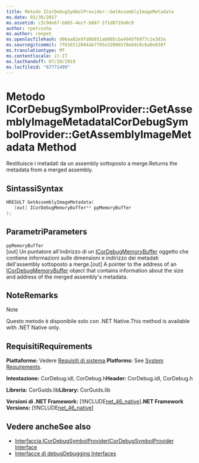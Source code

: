 ```yaml
---
title: Metodo ICorDebugSymbolProvider::GetAssemblyImageMetadata
ms.date: 03/30/2017
ms.assetid: c3c9de67-b865-4ecf-b887-1f1d0719a0c0
author: rpetrusha
ms.author: ronpet
ms.openlocfilehash: d96aa82e9fd8b651ab005cba4945f6977c1e3d3a
ms.sourcegitcommit: 7f616512044ab7795e32806578e8dc0c6a0e038f
ms.translationtype: MT
ms.contentlocale: it-IT
ms.lasthandoff: 07/10/2019
ms.locfileid: "67771499"
---
```

# <a name="icordebugsymbolprovidergetassemblyimagemetadata-method"></a><span data-ttu-id="c2f4b-102">Metodo ICorDebugSymbolProvider::GetAssemblyImageMetadata</span><span class="sxs-lookup"><span data-stu-id="c2f4b-102">ICorDebugSymbolProvider::GetAssemblyImageMetadata Method</span></span>
<span data-ttu-id="c2f4b-103">Restituisce i metadati da un assembly sottoposto a merge.</span><span class="sxs-lookup"><span data-stu-id="c2f4b-103">Returns the metadata from a merged assembly.</span></span>  
  
## <a name="syntax"></a><span data-ttu-id="c2f4b-104">Sintassi</span><span class="sxs-lookup"><span data-stu-id="c2f4b-104">Syntax</span></span>  
  
```cpp  
HRESULT GetAssemblyImageMetadata(  
   [out] ICorDebugMemoryBuffer** ppMemoryBuffer  
);  
```  
  
## <a name="parameters"></a><span data-ttu-id="c2f4b-105">Parametri</span><span class="sxs-lookup"><span data-stu-id="c2f4b-105">Parameters</span></span>  
 `ppMemoryBuffer`  
 <span data-ttu-id="c2f4b-106">[out] Un puntatore all'indirizzo di un [ICorDebugMemoryBuffer](../../../../docs/framework/unmanaged-api/debugging/icordebugmemorybuffer-interface.md) oggetto che contiene informazioni sulle dimensioni e indirizzo dei metadati dell'assembly sottoposto a merge.</span><span class="sxs-lookup"><span data-stu-id="c2f4b-106">[out] A pointer to the address of an [ICorDebugMemoryBuffer](../../../../docs/framework/unmanaged-api/debugging/icordebugmemorybuffer-interface.md) object that contains information about the size and address of the merged assembly's metadata.</span></span>  
  
## <a name="remarks"></a><span data-ttu-id="c2f4b-107">Note</span><span class="sxs-lookup"><span data-stu-id="c2f4b-107">Remarks</span></span>  
  
> [!NOTE]
>  <span data-ttu-id="c2f4b-108">Questo metodo è disponibile solo con .NET Native.</span><span class="sxs-lookup"><span data-stu-id="c2f4b-108">This method is available with .NET Native only.</span></span>  
  
## <a name="requirements"></a><span data-ttu-id="c2f4b-109">Requisiti</span><span class="sxs-lookup"><span data-stu-id="c2f4b-109">Requirements</span></span>  
 <span data-ttu-id="c2f4b-110">**Piattaforme:** Vedere [Requisiti di sistema](../../../../docs/framework/get-started/system-requirements.md).</span><span class="sxs-lookup"><span data-stu-id="c2f4b-110">**Platforms:** See [System Requirements](../../../../docs/framework/get-started/system-requirements.md).</span></span>  
  
 <span data-ttu-id="c2f4b-111">**Intestazione:** CorDebug.idl, CorDebug.h</span><span class="sxs-lookup"><span data-stu-id="c2f4b-111">**Header:** CorDebug.idl, CorDebug.h</span></span>  
  
 <span data-ttu-id="c2f4b-112">**Libreria:** CorGuids.lib</span><span class="sxs-lookup"><span data-stu-id="c2f4b-112">**Library:** CorGuids.lib</span></span>  
  
 <span data-ttu-id="c2f4b-113">**Versioni di .NET Framework:** [!INCLUDE[net_46_native](../../../../includes/net-46-native-md.md)]</span><span class="sxs-lookup"><span data-stu-id="c2f4b-113">**.NET Framework Versions:** [!INCLUDE[net_46_native](../../../../includes/net-46-native-md.md)]</span></span>  
  
## <a name="see-also"></a><span data-ttu-id="c2f4b-114">Vedere anche</span><span class="sxs-lookup"><span data-stu-id="c2f4b-114">See also</span></span>

- [<span data-ttu-id="c2f4b-115">Interfaccia ICorDebugSymbolProvider</span><span class="sxs-lookup"><span data-stu-id="c2f4b-115">ICorDebugSymbolProvider Interface</span></span>](../../../../docs/framework/unmanaged-api/debugging/icordebugsymbolprovider-interface.md)
- [<span data-ttu-id="c2f4b-116">Interfacce di debug</span><span class="sxs-lookup"><span data-stu-id="c2f4b-116">Debugging Interfaces</span></span>](../../../../docs/framework/unmanaged-api/debugging/debugging-interfaces.md)
